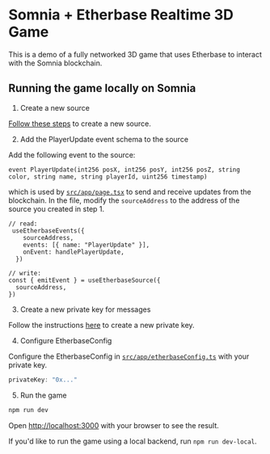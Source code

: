 # Somnia + Etherbase Realtime 3D Game

This is a demo of a fully networked 3D game that uses Etherbase to interact with the Somnia blockchain.

## Running the game locally on Somnia

1. Create a new source

[Follow these steps]() to create a new source.

2. Add the PlayerUpdate event schema to the source

Add the following event to the source:

```solidity
event PlayerUpdate(int256 posX, int256 posY, int256 posZ, string color, string name, string playerId, uint256 timestamp)
```

which is used by [`src/app/page.tsx`](./src/app/page.tsx) to send and receive updates from the blockchain. In the file, modify the `sourceAddress` to the address of the source you created in step 1.

```tsx
// read:
 useEtherbaseEvents({
    sourceAddress,
    events: [{ name: "PlayerUpdate" }],
    onEvent: handlePlayerUpdate,
  })

// write:
const { emitEvent } = useEtherbaseSource({
  sourceAddress,
})
```

3. Create a new private key for messages

Follow the instructions [here]() to create a new private key.

4. Configure EtherbaseConfig

Configure the EtherbaseConfig in [`src/app/etherbaseConfig.ts`](./src/app/etherbaseConfig.ts) with your private key.

```ts
privateKey: "0x..."
```

5. Run the game

```bash
npm run dev
```

Open [http://localhost:3000](http://localhost:3000) with your browser to see the result.

If you'd like to run the game using a local backend, run `npm run dev-local`.
